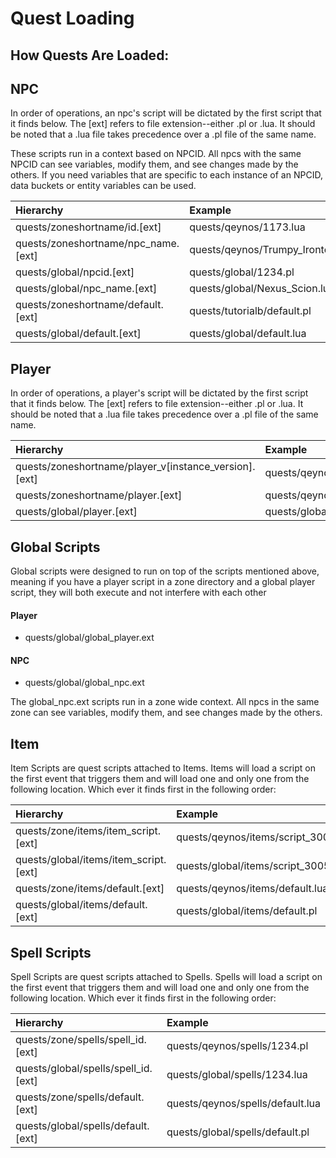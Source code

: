 # Quest Loading

## How Quests Are Loaded:

## NPC

In order of operations, an npc's script will be dictated by the first script that it finds below.  The \[ext\] refers to file extension--either .pl or .lua.  It should be noted that a .lua file takes precedence over a .pl file of the same name. 

These scripts run in a context based on NPCID.  All npcs with the same NPCID can see variables, modify them, and see changes made by the others.  If you need variables that are specific to each instance of an NPCID, data buckets or entity variables can be used.

| Hierarchy | Example |
| :--- | :--- |
| quests/zoneshortname/id.\[ext\] | quests/qeynos/1173.lua |
| quests/zoneshortname/npc\_name.\[ext\] | quests/qeynos/Trumpy\_Irontoe.pl |
| quests/global/npcid.\[ext\] | quests/global/1234.pl |
| quests/global/npc\_name.\[ext\] | quests/global/Nexus\_Scion.lua |
| quests/zoneshortname/default.\[ext\] | quests/tutorialb/default.pl |
| quests/global/default.\[ext\] | quests/global/default.lua |

## Player

In order of operations, a player's script will be dictated by the first script that it finds below.  The \[ext\] refers to file extension--either .pl or .lua.  It should be noted that a .lua file takes precedence over a .pl file of the same name. 

| Hierarchy | Example |
| :--- | :--- |
| quests/zoneshortname/player\_v\[instance\_version\].\[ext\] | quests/qeynos/player\_v1.pl |
| quests/zoneshortname/player.\[ext\] | quests/qeynos/player.lua |
| quests/global/player.\[ext\] | quests/global/player.pl |

## Global Scripts

Global scripts were designed to run on top of the scripts mentioned above, meaning if you have a player script in a zone directory and a global player script, they will both execute and not interfere with each other

#### Player

* quests/global/global\_player.ext

#### NPC

* quests/global/global\_npc.ext

The global\_npc.ext scripts run in a zone wide context.  All npcs in the same zone can see variables, modify them, and see changes made by the others.

## Item

Item Scripts are quest scripts attached to Items. Items will load a script on the first event that triggers them and will load one and only one from the following location. Which ever it finds first in the following order:

| Hierarchy | Example |
| :--- | :--- |
| quests/zone/items/item\_script.\[ext\] | quests/qeynos/items/script\_30057.pl |
| quests/global/items/item\_script.\[ext\] | quests/global/items/script\_30057.lua |
| quests/zone/items/default.\[ext\] | quests/qeynos/items/default.lua |
| quests/global/items/default.\[ext\] | quests/global/items/default.pl |

## Spell Scripts

Spell Scripts are quest scripts attached to Spells. Spells will load a script on the first event that triggers them and will load one and only one from the following location. Which ever it finds first in the following order:

| Hierarchy | Example |
| :--- | :--- |
| quests/zone/spells/spell\_id.\[ext\] | quests/qeynos/spells/1234.pl |
| quests/global/spells/spell\_id.\[ext\] | quests/global/spells/1234.lua |
| quests/zone/spells/default.\[ext\] | quests/qeynos/spells/default.lua |
| quests/global/spells/default.\[ext\] | quests/global/spells/default.pl |

